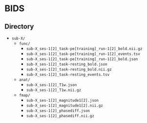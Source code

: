 # BIDS 


## Directory  

* `sub-X/`
  * `func/`  
    * `sub-X_ses-1[2]_task-pe[training]_run-1[2]_bold.nii.gz`   
    * `sub-X_ses-1[2]_task-pe[training]_run-1[2]_events.tsv`  
    * `sub-X_ses-1[2]_task-pe[training]_run-1[2]_bold.json`    
    * `sub-X_ses-1[2]_task-resting_bold.json`   
    * `sub-X_ses-1[2]_task-resting_bold.nii.gz`    
    * `sub-X_ses-1[2]_task-resting_events.tsv`    
  * `anat/`  
    * `sub-X_ses-1[2]_T1w.json`  
    * `sub-X_ses-1[2]_T1w.nii.gz`    
  * `fmap/`  
    * `sub-X_ses-1[2]_magnitude1[2].json`  
    * `sub-X_ses-1[2]_magnitude1[2].nii.gz`  
    * `sub-X_ses-1[2]_phasediff.json`  
    * `sub-X_ses-1[2]_phasediff.nii.gz`  
